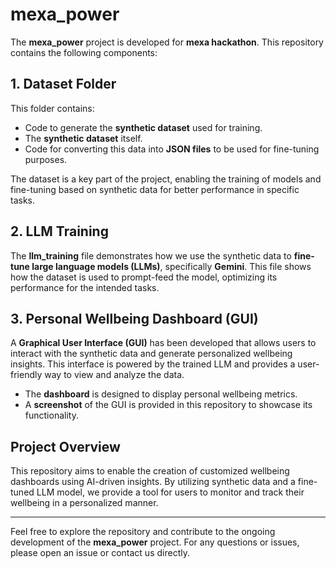 # mexa_power

The **mexa_power** project is developed for **mexa hackathon**. This repository contains the following components:

## 1. Dataset Folder

This folder contains:

- Code to generate the **synthetic dataset** used for training.
- The **synthetic dataset** itself.
- Code for converting this data into **JSON files** to be used for fine-tuning purposes.

The dataset is a key part of the project, enabling the training of models and fine-tuning based on synthetic data for better performance in specific tasks.

## 2. LLM Training

The **llm_training** file demonstrates how we use the synthetic data to **fine-tune large language models (LLMs)**, specifically **Gemini**. This file shows how the dataset is used to prompt-feed the model, optimizing its performance for the intended tasks.

## 3. Personal Wellbeing Dashboard (GUI)

A **Graphical User Interface (GUI)** has been developed that allows users to interact with the synthetic data and generate personalized wellbeing insights. This interface is powered by the trained LLM and provides a user-friendly way to view and analyze the data.

- The **dashboard** is designed to display personal wellbeing metrics.
- A **screenshot** of the GUI is provided in this repository to showcase its functionality.

## Project Overview

This repository aims to enable the creation of customized wellbeing dashboards using AI-driven insights. By utilizing synthetic data and a fine-tuned LLM model, we provide a tool for users to monitor and track their wellbeing in a personalized manner.

---

Feel free to explore the repository and contribute to the ongoing development of the **mexa_power** project. For any questions or issues, please open an issue or contact us directly.




